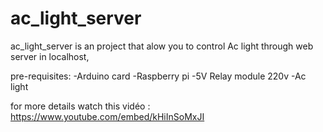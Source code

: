 <h1>ac_light_server</h1>

ac_light_server is an project that alow you to control Ac light through web server in localhost,

pre-requisites:
-Arduino card
-Raspberry pi 
-5V Relay module 220v
-Ac light

for more details watch this vidéo  : https://www.youtube.com/embed/kHiInSoMxJI
